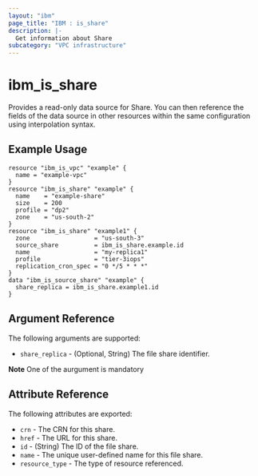 ```yaml
---
layout: "ibm"
page_title: "IBM : is_share"
description: |-
  Get information about Share
subcategory: "VPC infrastructure"
---
```


# ibm\_is_share

Provides a read-only data source for Share. You can then reference the fields of the data source in other resources within the same configuration using interpolation syntax.

## Example Usage

```hcl
resource "ibm_is_vpc" "example" {
  name = "example-vpc"
}
resource "ibm_is_share" "example" {
  name    = "example-share"
  size    = 200
  profile = "dp2"
  zone    = "us-south-2"
}
resource "ibm_is_share" "example1" {
  zone                  = "us-south-3"
  source_share          = ibm_is_share.example.id
  name                  = "my-replica1"
  profile               = "tier-3iops"
  replication_cron_spec = "0 */5 * * *"
}
data "ibm_is_source_share" "example" {
  share_replica = ibm_is_share.example1.id
}
```

## Argument Reference

The following arguments are supported:

- `share_replica` - (Optional, String) The file share identifier.

**Note** One of the aurgument is mandatory

## Attribute Reference

The following attributes are exported:

- `crn` - The CRN for this share.
- `href` - The URL for this share.
- `id` - (String) The ID of the file share.
- `name` - The unique user-defined name for this file share.
- `resource_type` - The type of resource referenced.
